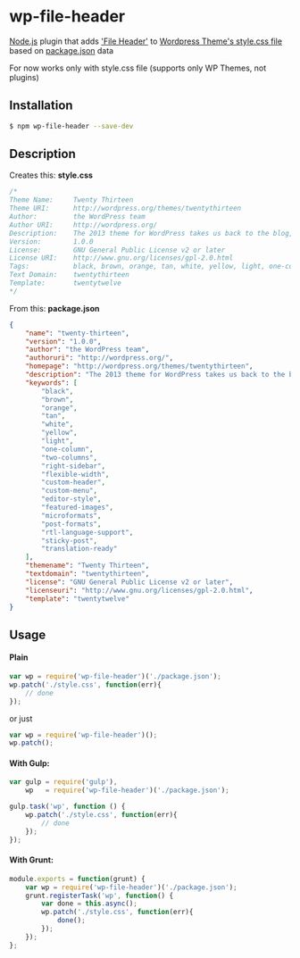 # wp-file-header

[Node.js](https://nodejs.org) plugin that adds ['File Header'](https://codex.wordpress.org/File_Header) to [Wordpress Theme's style.css file](https://codex.wordpress.org/Theme_Development#Theme_Stylesheet) based on [package.json](https://docs.npmjs.com/files/package.json) data

For now works only with style.css file (supports only WP Themes, not plugins)

## Installation

```bash
$ npm wp-file-header --save-dev
```

## Description
Creates this: **style.css**

```css
/*
Theme Name:     Twenty Thirteen
Theme URI:      http://wordpress.org/themes/twentythirteen
Author:         the WordPress team
Author URI:     http://wordpress.org/
Description:    The 2013 theme for WordPress takes us back to the blog, featuring a full range of post formats, each displayed beautifully in their own unique way. Design details abound, starting with a vibrant color scheme and matching header images, beautiful typography and icons, and a flexible layout that looks great on any device, big or small.
Version:        1.0.0
License:        GNU General Public License v2 or later
License URI:    http://www.gnu.org/licenses/gpl-2.0.html
Tags:           black, brown, orange, tan, white, yellow, light, one-column, two-columns, right-sidebar, flexible-width, custom-header, custom-menu, editor-style, featured-images, microformats, post-formats, rtl-language-support, sticky-post, translation-ready
Text Domain:    twentythirteen
Template:       twentytwelve
*/

```

From this: **package.json**

```json
{
	"name": "twenty-thirteen",
	"version": "1.0.0",
	"author": "the WordPress team",
	"authoruri": "http://wordpress.org/",
	"homepage": "http://wordpress.org/themes/twentythirteen",
	"description": "The 2013 theme for WordPress takes us back to the blog, featuring a full range of post formats, each displayed beautifully in their own unique way. Design details abound, starting with a vibrant color scheme and matching header images, beautiful typography and icons, and a flexible layout that looks great on any device, big or small.",
	"keywords": [
		"black",
		"brown",
		"orange",
		"tan",
		"white",
		"yellow",
		"light",
		"one-column",
		"two-columns",
		"right-sidebar",
		"flexible-width",
		"custom-header",
		"custom-menu",
		"editor-style",
		"featured-images",
		"microformats",
		"post-formats",
		"rtl-language-support",
		"sticky-post",
		"translation-ready"
	],
	"themename": "Twenty Thirteen",
	"textdomain": "twentythirteen",
	"license": "GNU General Public License v2 or later",
	"licenseuri": "http://www.gnu.org/licenses/gpl-2.0.html",
	"template": "twentytwelve"
}

```

## Usage

#### Plain

```js
var wp = require('wp-file-header')('./package.json');
wp.patch('./style.css', function(err){
	// done
});
```

or just

```js
var wp = require('wp-file-header')();
wp.patch();
```

#### With Gulp:

```js
var gulp = require('gulp'),
	wp   = require('wp-file-header')('./package.json');

gulp.task('wp', function () {
	wp.patch('./style.css', function(err){
		// done
	});
});
```

#### With Grunt:

```js
module.exports = function(grunt) {
	var wp = require('wp-file-header')('./package.json');
	grunt.registerTask('wp', function() {
		var done = this.async();
		wp.patch('./style.css', function(err){
			done();
		});
	});
};
```
